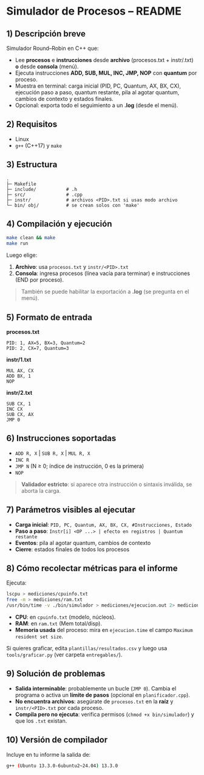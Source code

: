 # Simulador de Procesos – README

## 1) Descripción breve
Simulador Round–Robin en C++ que:
- Lee **procesos** e **instrucciones** desde **archivo** (procesos.txt + instr/<PID>.txt) **o** desde **consola** (menú).
- Ejecuta instrucciones **ADD, SUB, MUL, INC, JMP, NOP** con **quantum** por proceso.
- Muestra en terminal: carga inicial (PID, PC, Quantum, AX, BX, CX), ejecución paso a paso, quantum restante, pila al agotar quantum, cambios de contexto y estados finales.
- Opcional: exporta todo el seguimiento a un **.log** (desde el menú).

## 2) Requisitos
- Linux
- `g++` (C++17) y `make`

## 3) Estructura
```
.
├─ Makefile
├─ include/           # .h
├─ src/               # .cpp
├─ instr/             # archivos <PID>.txt si usas modo archivo
└─ bin/ obj/          # se crean solos con 'make'
```

## 4) Compilación y ejecución
```bash
make clean && make
make run
```
Luego elige:
1. **Archivo**: usa `procesos.txt` y `instr/<PID>.txt`
2. **Consola**: ingresa procesos (línea vacía para terminar) e instrucciones (END por proceso).

> También se puede habilitar la exportación a **.log** (se pregunta en el menú).

## 5) Formato de entrada
**procesos.txt**
```
PID: 1, AX=5, BX=3, Quantum=2
PID: 2, CX=7, Quantum=3
```

**instr/1.txt**
```
MUL AX, CX
ADD BX, 1
NOP
```

**instr/2.txt**
```
SUB CX, 1
INC CX
SUB CX, AX
JMP 0
```

## 6) Instrucciones soportadas
- `ADD R, X`  | `SUB R, X`  | `MUL R, X`   
- `INC R`
- `JMP N` (N ≥ 0; índice de instrucción, 0 es la primera)
- `NOP`

> **Validador estricto**: si aparece otra instrucción o sintaxis inválida, se aborta la carga.

## 7) Parámetros visibles al ejecutar
- **Carga inicial**: `PID, PC, Quantum, AX, BX, CX, #Instrucciones, Estado`
- **Paso a paso**: `Instr[i] <OP ...> | efecto en registros | Quantum restante`
- **Eventos**: pila al agotar quantum, cambios de contexto
- **Cierre**: estados finales de todos los procesos

## 8) Cómo recolectar métricas para el informe
Ejecuta:
```bash
lscpu > mediciones/cpuinfo.txt
free -m > mediciones/ram.txt
/usr/bin/time -v ./bin/simulador > mediciones/ejecucion.out 2> mediciones/ejecucion.time
```
- **CPU**: en `cpuinfo.txt` (modelo, núcleos).
- **RAM**: en `ram.txt` (Mem total/disp).
- **Memoria usada** del proceso: mira en `ejecucion.time` el campo `Maximum resident set size`.

Si quieres graficar, edita `plantillas/resultados.csv` y luego usa `tools/graficar.py` (ver carpeta `entregables/`).

## 9) Solución de problemas
- **Salida interminable**: probablemente un bucle (`JMP 0`). Cambia el programa o activa un **límite de pasos** (opcional en `planificador.cpp`).
- **No encuentra archivos**: asegúrate de `procesos.txt` en la **raíz** y `instr/<PID>.txt` por cada proceso.
- **Compila pero no ejecuta**: verifica permisos (`chmod +x bin/simulador`) y que los `.txt` existan.

## 10) Versión de compilador
Incluye en tu informe la salida de:
```bash
g++ (Ubuntu 13.3.0-6ubuntu2~24.04) 13.3.0
```
